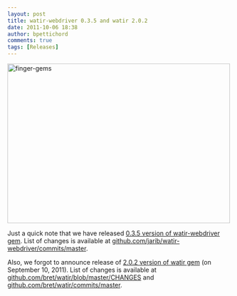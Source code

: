 ```yaml
---
layout: post
title: watir-webdriver 0.3.5 and watir 2.0.2
date: 2011-10-06 18:38
author: bpettichord
comments: true
tags: [Releases]
---
```

<a href="http://www.flickr.com/photos/afternoon_sunlight/134987402/" title="finger-gems by afternoon_sunlight, on Flickr"><img src="http://farm1.static.flickr.com/11/134987402_1bafffa6ef.jpg" width="500" height="358" alt="finger-gems"></a>

Just a quick note that we have released <a href="https://rubygems.org/gems/watir-webdriver">0.3.5 version of watir-webdriver gem</a>. List of changes is available at <a href="https://github.com/jarib/watir-webdriver/commits/master">github.com/jarib/watir-webdriver/commits/master</a>.

Also, we forgot to announce release of <a href="https://rubygems.org/gems/watir">2.0.2 version of watir gem</a> (on September 10, 2011). List of changes is available at <a href="https://github.com/bret/watir/blob/master/CHANGES">github.com/bret/watir/blob/master/CHANGES</a> and <a href="https://github.com/bret/watir/commits/master">github.com/bret/watir/commits/master</a>.
